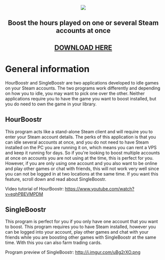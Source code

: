 <p align="center">
  <img src="http://i.imgur.com/MJN4zty.png"/>
  <h2 align="center">Boost the hours played on one or several Steam accounts at once</h2>
  <h2 align="center"><a href="https://github.com/Ezzpify/HourBoostr/releases">DOWNLOAD HERE</a></h2>
</p>

# General information

HourBoostr and SingleBoostr are two applications developed to idle games on your Steam accounts. The two programs work differently and depending on how you to idle, you may want to pick one over the other. Neither applications require you to have the game you want to boost installed, but you do need to own the game in your library.

## HourBoostr

This program acts like a stand-alone Steam client and will require you to enter your Steam account details. The perks of this application is that you can idle several accounts at once, and you do not need to have Steam installed on the PC you are running it on, which means you can rent a VPS and keep it running for days. So if you're looking to boost multiple accounts at once on accounts you are not using at the time, this is perfect for you. However, if you are only using one account and you also want to be online and play other games or chat with friends, this will not work very well since you can not be logged in at two locations at the same time. If you want this feature, scroll down and read about SingleBoostr.

Video tutorial of HourBoostr: https://www.youtube.com/watch?v=eqhPBEVMPDM

## SingleBoostr

This program is perfect for you if you only have one account that you want to boost. This program requires you to have Steam installed, however you can be logged into your account, play other games and chat with your friends while you are boosting other games with SingleBoostr at the same time. With this you can also farm trading cards.

Program preview of SingleBoostr: http://i.imgur.com/uBg2rXO.png
